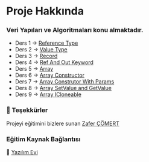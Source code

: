 # Proje Hakkında
### Veri Yapıları ve Algoritmaları konu almaktadır.

+  Ders 1 -> [Reference Type](https://youtu.be/qBNC9XlB7Bg?list=PLK37qYAhi0EfUz9ztgca3sJYn68FIxWxk&t=19)
+  Ders 2 -> [Value Type](https://youtu.be/93PmFh2P1lM?list=PLK37qYAhi0EfUz9ztgca3sJYn68FIxWxk&t=9)
+  Ders 3 -> [Record](https://youtu.be/pBUrPId4l5U?list=PLK37qYAhi0EfUz9ztgca3sJYn68FIxWxk&t=4)
+  Ders 4 -> [Ref And Out Keyword](https://youtu.be/nUGfsfHWg9E?list=PLK37qYAhi0EfUz9ztgca3sJYn68FIxWxk&t=2)
+  Ders 5 -> [Array](https://youtu.be/eAnSfhbupLI?list=PLK37qYAhi0EfUz9ztgca3sJYn68FIxWxk&t=9)
+  Ders 6 -> [Array Constructor](https://youtu.be/OjgEgcBfDdc?list=PLK37qYAhi0EfUz9ztgca3sJYn68FIxWxk&t=74)
+  Ders 7 -> [Array Construtor With Params](https://youtu.be/xFUJHUJlWxs?list=PLK37qYAhi0EfUz9ztgca3sJYn68FIxWxk&t=296)
+  Ders 8 -> [Array SetValue and GetValue](https://youtu.be/7gxXg6xvbUM?list=PLK37qYAhi0EfUz9ztgca3sJYn68FIxWxk&t=24)
+  Ders 9 -> [Array ICloneable](https://youtu.be/NIvYE8jLFaY?list=PLK37qYAhi0EfUz9ztgca3sJYn68FIxWxk&t=88)

###  **🙏** Teşekkürler 
Projeyi eğitimini bizlere sunan [Zafer ÇÖMERT](https://www.linkedin.com/in/zafer-cömert-51000367)

### Eğitim Kaynak Bağlantısı
**🔗**
[Yazılım Evi](https://www.youtube.com/watch?v=8HgTKh-ik30&list=PLK37qYAhi0EfUz9ztgca3sJYn68FIxWxk)
